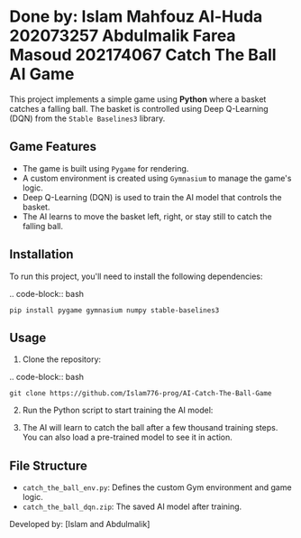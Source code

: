 
Done by:
Islam Mahfouz Al-Huda 202073257
Abdulmalik Farea Masoud 202174067
Catch The Ball AI Game
=======================

This project implements a simple game using **Python** where a basket catches a falling ball. The basket is controlled using Deep Q-Learning (DQN) from the `Stable Baselines3` library.

Game Features
-------------

- The game is built using `Pygame` for rendering.
- A custom environment is created using `Gymnasium` to manage the game's logic.
- Deep Q-Learning (DQN) is used to train the AI model that controls the basket.
- The AI learns to move the basket left, right, or stay still to catch the falling ball.

Installation
------------

To run this project, you'll need to install the following dependencies:

.. code-block:: bash

    pip install pygame gymnasium numpy stable-baselines3

Usage
-----

1. Clone the repository:

.. code-block:: bash

    git clone https://github.com/Islam776-prog/AI-Catch-The-Ball-Game

2. Run the Python script to start training the AI model:



3. The AI will learn to catch the ball after a few thousand training steps. You can also load a pre-trained model to see it in action.

File Structure
--------------

- `catch_the_ball_env.py`: Defines the custom Gym environment and game logic.
- `catch_the_ball_dqn.zip`: The saved AI model after training.



Developed by: [Islam and Abdulmalik]
